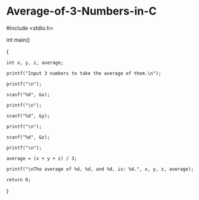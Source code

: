 # Average-of-3-Numbers-in-C

#include <stdio.h>

int main()

{
    
    int x, y, z, average;
    
    printf("Input 3 numbers to take the average of them.\n");
    
    printf("\n");
    
    scanf("%d", &x);
    
    printf("\n");
    
    scanf("%d", &y);
    
    printf("\n");
    
    scanf("%d", &z);
    
    printf("\n");
    
    average = (x + y + z) / 3;
    
    printf("\nThe average of %d, %d, and %d, is: %d.", x, y, z, average);

    return 0;
    
}
